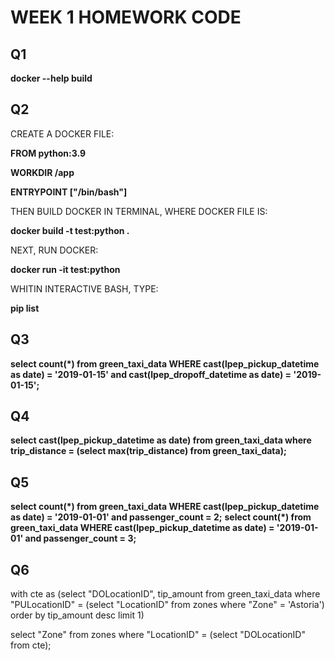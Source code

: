 # WEEK 1 HOMEWORK CODE

## Q1

**docker --help build**

## Q2

CREATE A DOCKER FILE:

**FROM python:3.9**

**WORKDIR /app**

**ENTRYPOINT ["/bin/bash"]**

THEN BUILD DOCKER IN TERMINAL, WHERE DOCKER FILE IS:

**docker build -t test:python .**

NEXT, RUN DOCKER:

**docker run -it test:python**

WHITIN INTERACTIVE BASH, TYPE:

**pip list**

## Q3

**select count(*) from green_taxi_data WHERE cast(lpep_pickup_datetime as date) = '2019-01-15' and cast(lpep_dropoff_datetime as date) = '2019-01-15';**

## Q4

**select cast(lpep_pickup_datetime as date) from green_taxi_data where trip_distance = (select max(trip_distance) from green_taxi_data);**

## Q5

**select count(*) from green_taxi_data WHERE cast(lpep_pickup_datetime as date) = '2019-01-01' and passenger_count = 2;**
**select count(*) from green_taxi_data WHERE cast(lpep_pickup_datetime as date) = '2019-01-01' and passenger_count = 3;**

## Q6

with cte as (select "DOLocationID", tip_amount 
             from green_taxi_data 
             where "PULocationID" = (select "LocationID" 
                                     from zones 
                                     where "Zone" = 'Astoria')
             order by tip_amount desc 
             limit 1)

select "Zone" from zones where "LocationID" = (select "DOLocationID" 
                                               from cte);







